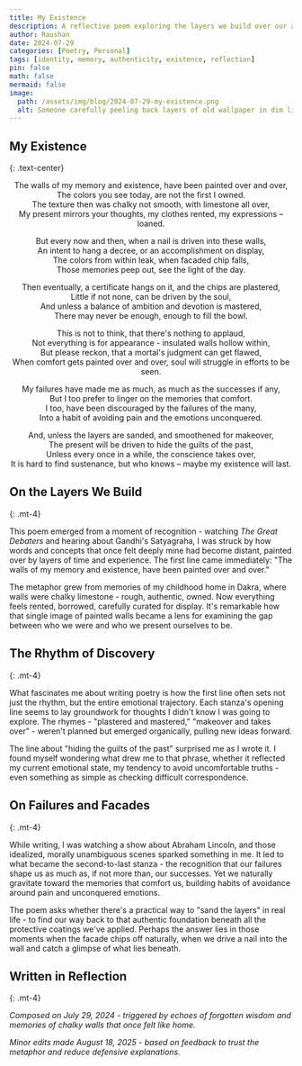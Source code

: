 ```yaml
---
title: My Existence
description: A reflective poem exploring the layers we build over our authentic selves, using the metaphor of walls painted over time to examine identity, memory, and the struggle between facade and truth.
author: Raushan
date: 2024-07-29
categories: [Poetry, Personal]
tags: [identity, memory, authenticity, existence, reflection]
pin: false
math: false
mermaid: false
image:
  path: /assets/img/blog/2024-07-29-my-existence.png
  alt: Someone carefully peeling back layers of old wallpaper in dim light, revealing different patterns and a child's drawing underneath, representing the excavation of authentic self.
---
```


## My Existence
{: .text-center}

<div class="poem" markdown="1" align="center">
The walls of my memory and existence, have been painted over and over,<br>
The colors you see today, are not the first I owned.<br>
The texture then was chalky not smooth, with limestone all over,<br>
My present mirrors your thoughts, my clothes rented, my expressions – loaned.

But every now and then, when a nail is driven into these walls,<br>
An intent to hang a decree, or an accomplishment on display,<br>
The colors from within leak, when facaded chip falls,<br>
Those memories peep out, see the light of the day.

Then eventually, a certificate hangs on it, and the chips are plastered,<br>
Little if not none, can be driven by the soul,<br>
And unless a balance of ambition and devotion is mastered,<br>
There may never be enough, enough to fill the bowl.

This is not to think, that there's nothing to applaud,<br>
Not everything is for appearance - insulated walls hollow within,<br>
But please reckon, that a mortal's judgment can get flawed,<br>
When comfort gets painted over and over, soul will struggle in efforts to be seen.

My failures have made me as much, as much as the successes if any,<br>
But I too prefer to linger on the memories that comfort.<br>
I too, have been discouraged by the failures of the many,<br>
Into a habit of avoiding pain and the emotions unconquered.

And, unless the layers are sanded, and smoothened for makeover,<br>
The present will be driven to hide the guilts of the past,<br>
Unless every once in a while, the conscience takes over,<br>
It is hard to find sustenance, but who knows – maybe my existence will last.
</div>

## On the Layers We Build
{: .mt-4}

This poem emerged from a moment of recognition - watching *The Great Debaters* and hearing about Gandhi's Satyagraha, I was struck by how words and concepts that once felt deeply mine had become distant, painted over by layers of time and experience. The first line came immediately: "The walls of my memory and existence, have been painted over and over."

The metaphor grew from memories of my childhood home in Dakra, where walls were chalky limestone - rough, authentic, owned. Now everything feels rented, borrowed, carefully curated for display. It's remarkable how that single image of painted walls became a lens for examining the gap between who we were and who we present ourselves to be.

## The Rhythm of Discovery
{: .mt-4}

What fascinates me about writing poetry is how the first line often sets not just the rhythm, but the entire emotional trajectory. Each stanza's opening line seems to lay groundwork for thoughts I didn't know I was going to explore. The rhymes - "plastered and mastered," "makeover and takes over" - weren't planned but emerged organically, pulling new ideas forward.

The line about "hiding the guilts of the past" surprised me as I wrote it. I found myself wondering what drew me to that phrase, whether it reflected my current emotional state, my tendency to avoid uncomfortable truths - even something as simple as checking difficult correspondence.

## On Failures and Facades
{: .mt-4}

While writing, I was watching a show about Abraham Lincoln, and those idealized, morally unambiguous scenes sparked something in me. It led to what became the second-to-last stanza - the recognition that our failures shape us as much as, if not more than, our successes. Yet we naturally gravitate toward the memories that comfort us, building habits of avoidance around pain and unconquered emotions.

The poem asks whether there's a practical way to "sand the layers" in real life - to find our way back to that authentic foundation beneath all the protective coatings we've applied. Perhaps the answer lies in those moments when the facade chips off naturally, when we drive a nail into the wall and catch a glimpse of what lies beneath.

## Written in Reflection
{: .mt-4}

*Composed on July 29, 2024 - triggered by echoes of forgotten wisdom and memories of chalky walls that once felt like home.*

*Minor edits made August 18, 2025 - based on feedback to trust the metaphor and reduce defensive explanations.*
